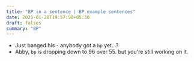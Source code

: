 ```yaml
---
title: "BP in a sentence | BP example sentences"
date: 2021-01-20T19:57:50+05:30
draft: falses
summary: "BP"
---
```

- Just banged his - anybody got a `bp` yet...?
- Abby, `bp` is dropping down to 96 over 55. but you're still working on it.
                 
